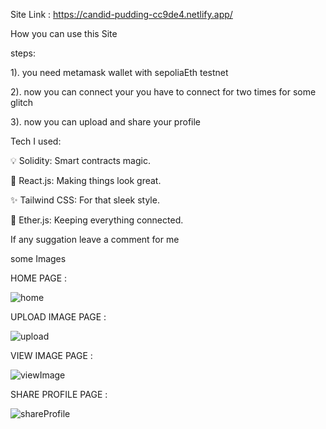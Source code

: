 Site Link : https://candid-pudding-cc9de4.netlify.app/

How you can use this Site

steps:

1). you need metamask wallet with sepoliaEth testnet

2). now you can connect your you have to connect for two times for some glitch

3). now you can upload and share your profile


Tech I used:

💡 Solidity: Smart contracts magic.

🚀 React.js: Making things look great.

✨ Tailwind CSS: For that sleek style.

🔗 Ether.js: Keeping everything connected.

If any suggation leave a comment for me 

some Images


HOME PAGE :

![home](https://github.com/Ronak1257/Web3_storage/assets/130481625/9dd47517-18f8-4164-b95e-430f705c411a)


UPLOAD IMAGE PAGE :

![upload](https://github.com/Ronak1257/Web3_storage/assets/130481625/da4140e2-34d0-4cc4-a08a-0e1e433cdf58)


VIEW IMAGE PAGE :

![viewImage](https://github.com/Ronak1257/Web3_storage/assets/130481625/ffac5eca-4716-4c36-b794-359d05ffadf2)


SHARE PROFILE PAGE :

![shareProfile](https://github.com/Ronak1257/Web3_storage/assets/130481625/a96a9c15-964c-4d17-b8fa-0384e420def3)
